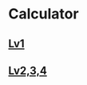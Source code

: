 # Calculator

## [Lv1](https://velog.io/@edenkim/TIL-계산기-만들기)
## [Lv2,3,4](https://velog.io/@edenkim/TIL-계산기-만들기-Lv2-Lv3)
